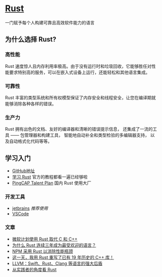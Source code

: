 # [Rust](https://www.rust-lang.org/zh-CN/)

一门赋予每个人构建可靠且高效软件能力的语言

## 为什么选择 Rust?

### 高性能

Rust 速度惊人且内存利用率极高。由于没有运行时和垃圾回收，它能够胜任对性能要求特别高的服务，可以在嵌入式设备上运行，还能轻松和其他语言集成。

### 可靠性

Rust 丰富的类型系统和所有权模型保证了内存安全和线程安全，让您在编译期就能够消除各种各样的错误。

### 生产力

Rust 拥有出色的文档、友好的编译器和清晰的错误提示信息， 还集成了一流的工具 —— 包管理器和构建工具， 智能地自动补全和类型检验的多编辑器支持， 以及自动格式化代码等等。

## 学习入门

- [GitHub地址](https://github.com/rust-lang)
- [学习 Rust](https://www.rust-lang.org/zh-CN/learn) 官方的教程都看一遍已经够啦
- [PingCAP Talent Plan](https://university.pingcap.com/talentplan.shtml) 国内 Rust 使用大厂

### 开发工具

- [jetbrains](https://www.jetbrains.com/?iceinto) *推荐使用*
- [VSCode](https://code.visualstudio.com/)

### 文章

- [微软计划使用 Rust 取代 C 和 C++ ](https://mp.weixin.qq.com/s?__biz=MjM5MDE0Mjc4MA==&mid=2651017880&idx=4&sn=c024f9398fafeb33909904322e9217e3&chksm=bdbeaacb8ac923dd18158c18aaab78603c08a5cb53c0fbb95a6bcbff2e9747ff3220ccb7b6d2&scene=27#wechat_redirect)
- [为什么 Rust 连续三年成为最受欢迎的语言？](https://mp.weixin.qq.com/s?__biz=MjM5MDE0Mjc4MA==&mid=2651017299&idx=2&sn=baf1fdb103376030fb4d84a90f961908&chksm=bdbea8008ac92116490ead36edbcb4398e69e6c911280f8587df3b211ef11422427a1d11aecf&scene=27#wechat_redirect)
- [NPM 采用 Rust 以消除性能瓶颈](https://www.infoq.cn/article/IHLLJbYiDfxwkQ17r_Kq)
- [这一天，我用 Rust 重写了已有 19 年历史的 C++ 库！](https://blog.csdn.net/csdnnews/article/details/84948881)
- [LLVM：Swift、Rust、Clang 等语言的强大后盾](https://www.infoq.cn/article/what-is-llvm-the-power-behind-swift-rust-clang-and-more)
- [从实践者的角度看 Rust](https://mp.weixin.qq.com/s?__biz=MjM5MDE0Mjc4MA==&mid=2650998289&idx=2&sn=59ac47831d556c8bb9db8343f4faff37&chksm=bdbefe428ac977540098366554a9fc4cc33dd32141ef6814ab3d0558a85ff61b8ef496fa7fc4&scene=27#wechat_redirect)